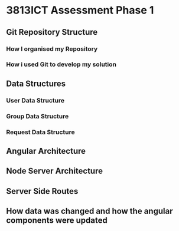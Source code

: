 # 3813ICT Assessment Phase 1

## Git Repository Structure
### How I organised my Repository 

### How i used Git to develop my solution


## Data Structures
### User Data Structure


### Group Data Structure


### Request Data Structure

## Angular Architecture

## Node Server Architecture

## Server Side Routes

## How data was changed and how the angular components were updated
